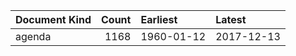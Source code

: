 | Document Kind   |   Count | Earliest   | Latest     |
|:----------------|--------:|:-----------|:-----------|
| agenda          |    1168 | 1960-01-12 | 2017-12-13 |